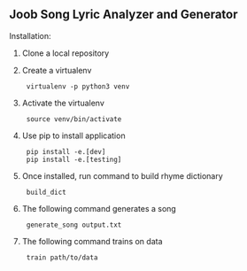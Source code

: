 Joob Song Lyric Analyzer and Generator
--------------------------------------

Installation:

1. Clone a local repository

2. Create a virtualenv

        virtualenv -p python3 venv

3. Activate the virtualenv

        source venv/bin/activate

4. Use pip to install application

        pip install -e.[dev]
        pip install -e.[testing]

5. Once installed, run command to build rhyme dictionary

        build_dict

6. The following command generates a song

        generate_song output.txt

7. The following command trains on data

        train path/to/data
